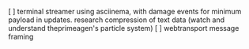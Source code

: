 [ ] terminal streamer using asciinema, with damage events for minimum payload in updates. research compression of text data (watch and understand theprimeagen's particle system)
[ ] webtransport message framing

